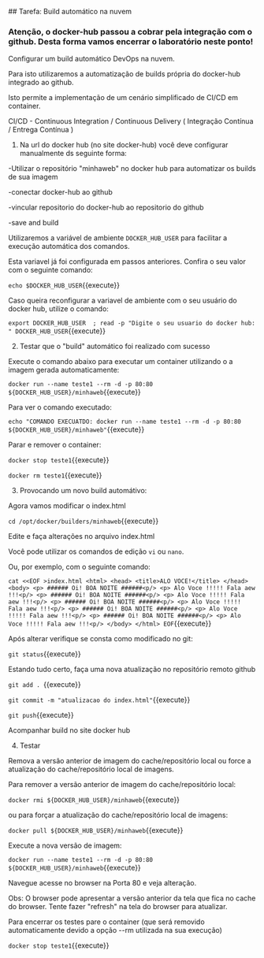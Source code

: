 ## Tarefa: Build automático na nuvem



### Atenção, o docker-hub passou a cobrar pela integração com o github. Desta forma vamos encerrar o laboratório neste ponto!



Configurar um build automático DevOps na nuvem.

Para isto utilizaremos a automatização de builds própria do docker-hub integrado ao github.

Isto permite a implementação de um cenário simplificado de CI/CD em container.

CI/CD - Continuous Integration / Continuous Delivery ( Integração Contínua / Entrega Contínua )


1) Na url do docker hub (no site docker-hub) você deve configurar manualmente ds seguinte forma:

-Utilizar o repositório "minhaweb" no docker hub para automatizar os builds de sua imagem

-conectar docker-hub ao github

-vincular repositorio do docker-hub ao repositorio do github

-save and build


Utilizaremos a variável de ambiente `DOCKER_HUB_USER` para facilitar a execução automática dos comandos.

Esta variavel já foi configurada em passos anteriores. Confira o seu valor com o seguinte comando:

`echo $DOCKER_HUB_USER`{{execute}}

Caso queira reconfigurar a variavel de ambiente com o seu usuário do docker hub, utilize o comando:

`export DOCKER_HUB_USER  ; read -p "Digite o seu usuario do docker hub: " DOCKER_HUB_USER`{{execute}}



2) Testar que o "build" automático foi realizado com sucesso

Execute o comando abaixo para executar um container utilizando o a imagem gerada automaticamente:

`docker run --name teste1 --rm -d -p 80:80 ${DOCKER_HUB_USER}/minhaweb`{{execute}}

Para ver o comando executado:

`echo "COMANDO EXECUATDO: docker run --name teste1 --rm -d -p 80:80 ${DOCKER_HUB_USER}/minhaweb"`{{execute}}

Parar e remover o container:

`docker stop teste1`{{execute}}

`docker rm teste1`{{execute}}


3) Provocando um novo build automátivo:

Agora vamos modificar o index.html

`cd /opt/docker/builders/minhaweb`{{execute}}

Edite e faça alterações no arquivo index.html

Você pode utilizar os comandos de edição `vi` ou `nano`. 

Ou, por exemplo, com o seguinte comando:

`cat <<EOF >index.html
    <html>
      <head>
       <title>ALO VOCE!</title>
      </head>
      <body>
        <p> ###### Oi! BOA NOITE ######<p/>
        <p> Alo Voce !!!!! Fala aew !!!<p/>
        <p> ###### Oi! BOA NOITE ######<p/>
        <p> Alo Voce !!!!! Fala aew !!!<p/>
        <p> ###### Oi! BOA NOITE ######<p/>
        <p> Alo Voce !!!!! Fala aew !!!<p/>
        <p> ###### Oi! BOA NOITE ######<p/>
        <p> Alo Voce !!!!! Fala aew !!!<p/>
        <p> ###### Oi! BOA NOITE ######<p/>
        <p> Alo Voce !!!!! Fala aew !!!<p/>
      </body>
    </html>
EOF`{{execute}}


Após alterar verifique se consta como modificado no git:

`git status`{{execute}}

Estando tudo certo, faça uma nova atualização no repositório remoto github

`git add . `{{execute}}

`git commit -m "atualizacao do index.html"`{{execute}}

`git push`{{execute}}

Acompanhar build no site docker hub


4) Testar

Remova a versão anterior de imagem do cache/repositório local ou force a atualização do cache/repositório local de imagens.

Para remover a versão anterior de imagem do cache/repositório local:

`docker rmi ${DOCKER_HUB_USER}/minhaweb`{{execute}}

ou para forçar a atualização do cache/repositório local de imagens:

`docker pull ${DOCKER_HUB_USER}/minhaweb`{{execute}}

Execute a nova versão de imagem:

`docker run --name teste1 --rm -d -p 80:80  ${DOCKER_HUB_USER}/minhaweb`{{execute}}

Navegue acesse no browser na Porta 80 e veja alteração.

Obs: O browser pode apresentar a versão anterior da tela que fica no cache do browser. Tente fazer "refresh" na tela do browser para atualizar.

Para encerrar os testes pare o container (que será removido automaticamente devido a opção --rm utilizada na sua execução)

`docker stop teste1`{{execute}}
